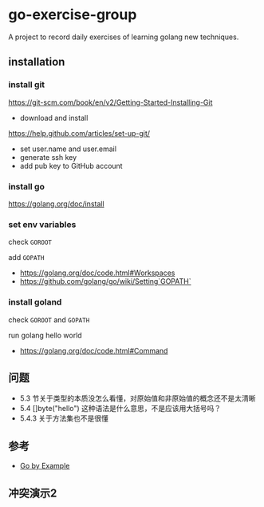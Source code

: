 # go-exercise-group
A project to record daily exercises of learning golang new techniques.

## installation

### install git
https://git-scm.com/book/en/v2/Getting-Started-Installing-Git
- download and install

https://help.github.com/articles/set-up-git/
- set user.name and user.email
- generate ssh key
- add pub key to GitHub account

### install go
https://golang.org/doc/install

### set env variables
check `GOROOT`

add `GOPATH`
- https://golang.org/doc/code.html#Workspaces
- https://github.com/golang/go/wiki/Setting`GOPATH`

### install goland
check `GOROOT` and `GOPATH`

run golang hello world
- https://golang.org/doc/code.html#Command

## 问题
- 5.3 节关于类型的本质没怎么看懂，对原始值和非原始值的概念还不是太清晰
- 5.4 []byte("hello") 这种语法是什么意思，不是应该用大括号吗？
- 5.4.3 关于方法集也不是很懂

## 参考
- [Go by Example](https://gobyexample.com)

## 冲突演示2
